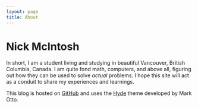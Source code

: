 ```yaml
---
layout: page
title: About
---
```

# Nick McIntosh #

In short, I am a student living and studying in beautiful Vancouver, British Columbia, Canada. I am quite fond math, computers, and above all, figuring out how they can be used to solve *actual* problems. I hope this site will act as a conduit to share my experiences and learnings.

This blog is hosted on [GitHub](https://github.com/) and uses the [Hyde](http://hyde.getpoole.com/) theme developed by Mark Otto.